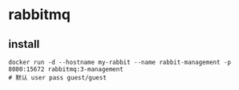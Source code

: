 # rabbitmq

## install
```shell
docker run -d --hostname my-rabbit --name rabbit-management -p 8080:15672 rabbitmq:3-management
# 默认 user pass guest/guest
```
